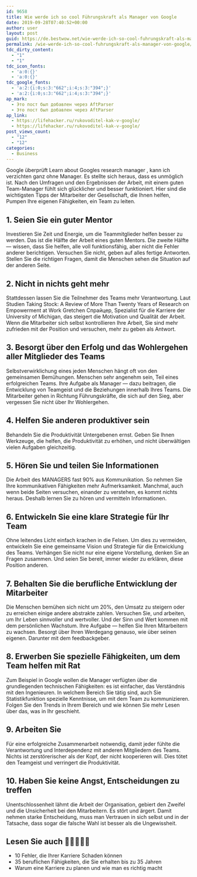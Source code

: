 ```yaml
---
id: 9658
title: Wie werde ich so cool Führungskraft als Manager von Google
date: 2019-09-28T07:40:52+00:00
author: user
layout: post
guid: https://de.bestwow.net/wie-werde-ich-so-cool-fuhrungskraft-als-manager-von-google/
permalink: /wie-werde-ich-so-cool-fuhrungskraft-als-manager-von-google/
tdc_dirty_content:
  - "1"
  - "1"
tdc_icon_fonts:
  - 'a:0:{}'
  - 'a:0:{}'
tdc_google_fonts:
  - 'a:2:{i:0;s:3:"662";i:4;s:3:"394";}'
  - 'a:2:{i:0;s:3:"662";i:4;s:3:"394";}'
ap_mark:
  - Это пост был добавлен через AftParser
  - Это пост был добавлен через AftParser
ap_link:
  - https://lifehacker.ru/rukovoditel-kak-v-google/
  - https://lifehacker.ru/rukovoditel-kak-v-google/
post_views_count:
  - "12"
  - "12"
categories:
  - Business
---
```

Google überprüft <span><span> Learn about Googles research manager </span> </span>, kann ich verzichten ganz ohne Manager. Es stellte sich heraus, dass es unmöglich ist. Nach den Umfragen und den Ergebnissen der Arbeit, mit einem guten Team-Manager fühlt sich glücklicher und besser funktioniert. Hier sind die wichtigsten Tipps der Mitarbeiter der Gesellschaft, die Ihnen helfen, Pumpen Ihre eigenen Fähigkeiten, ein Team zu leiten.

## 1. Seien Sie ein guter Mentor

Investieren Sie Zeit und Energie, um die Teammitglieder helfen besser zu werden. Das ist die Hälfte der Arbeit eines guten Mentors. Die zweite Hälfte — wissen, dass Sie helfen, alle voll funktionsfähig, aber nicht die Fehler anderer berichtigen. Versuchen Sie nicht, geben auf alles fertige Antworten. Stellen Sie die richtigen Fragen, damit die Menschen sehen die Situation auf der anderen Seite.

## 2. Nicht in nichts geht mehr

Stattdessen lassen Sie die Teilnehmer des Teams mehr Verantwortung. Laut Studien <span><span> Taking Stock: A Review of More Than Twenty Years of Research on Empowerment at Work </span> </span> Gretchen Спрайцер, Spezialist für die Karriere der University of Michigan, das steigert die Motivation und Qualität der Arbeit. Wenn die Mitarbeiter sich selbst kontrollieren Ihre Arbeit, Sie sind mehr zufrieden mit der Position und versuchen, mehr zu geben als Antwort.

## 3. Besorgt über den Erfolg und das Wohlergehen aller Mitglieder des Teams

Selbstverwirklichung eines jeden Menschen hängt oft von den gemeinsamen Bemühungen. Menschen sehr angenehm sein, Teil eines erfolgreichen Teams. Ihre Aufgabe als Manager — dazu beitragen, die Entwicklung von Teamgeist und die Beziehungen innerhalb Ihres Teams. Die Mitarbeiter gehen in Richtung Führungskräfte, die sich auf den Sieg, aber vergessen Sie nicht über Ihr Wohlergehen.

## 4. Helfen Sie anderen produktiver sein

Behandeln Sie die Produktivität Untergebenen ernst. Geben Sie Ihnen Werkzeuge, die helfen, die Produktivität zu erhöhen, und nicht überwältigen vielen Aufgaben gleichzeitig.

## 5. Hören Sie und teilen Sie Informationen

Die Arbeit des MANAGERS fast 90% aus Kommunikation. So nehmen Sie Ihre kommunikativen Fähigkeiten mehr Aufmerksamkeit. Manchmal, auch wenn beide Seiten versuchen, einander zu verstehen, es kommt nichts heraus. Deshalb lernen Sie zu hören und vermitteln Informationen.

## 6. Entwickeln Sie eine klare Strategie für Ihr Team

Ohne leitendes Licht einfach krachen in die Felsen. Um dies zu vermeiden, entwickeln Sie eine gemeinsame Vision und Strategie für die Entwicklung des Teams. Verhängen Sie nicht nur eine eigene Vorstellung, denken Sie an Fragen zusammen. Und seien Sie bereit, immer wieder zu erklären, diese Position anderen.

## 7. Behalten Sie die berufliche Entwicklung der Mitarbeiter

Die Menschen bemühen sich nicht um 20%, den Umsatz zu steigern oder zu erreichen einige andere abstrakte zahlen. Versuchen Sie, und arbeiten, um Ihr Leben sinnvoller und wertvoller. Und der Sinn und Wert kommen mit dem persönlichen Wachstum. Ihre Aufgabe — helfen Sie Ihren Mitarbeitern zu wachsen. Besorgt über Ihren Werdegang genauso, wie über seinen eigenen. Darunter mit dem feedbackgeber.

## 8. Erwerben Sie spezielle Fähigkeiten, um dem Team helfen mit Rat

Zum Beispiel in Google wollen die Manager verfügten über die grundlegenden technischen Fähigkeiten: es ist einfacher, das Verständnis mit den Ingenieuren. In welchem Bereich Sie tätig sind, auch Sie Statistikfunktion spezielle Kenntnisse, um mit dem Team zu kommunizieren. Folgen Sie den Trends in Ihrem Bereich und wie können Sie mehr Lesen über das, was in Ihr geschieht.

## 9. Arbeiten Sie

Für eine erfolgreiche Zusammenarbeit notwendig, damit jeder fühlte die Verantwortung und Interdependenz mit anderen Mitgliedern des Teams. Nichts ist zerstörerischer als der Kopf, der nicht kooperieren will. Dies tötet den Teamgeist und verringert die Produktivität.

## 10. Haben Sie keine Angst, Entscheidungen zu treffen

Unentschlossenheit lähmt die Arbeit der Organisation, gebiert den Zweifel und die Unsicherheit bei den Mitarbeitern. Es stört und ärgert. Damit nehmen starke Entscheidung, muss man Vertrauen in sich selbst und in der Tatsache, dass sogar die falsche Wahl ist besser als die Ungewissheit.

<div>
  <h2 class="read-also__title">
    <span>Lesen Sie auch</span> <span>👨💼👩💼🏢 </span>
  </h2>
  
  <ul class="read-also__list">
    <li>
      10 Fehler, die Ihrer Karriere Schaden können
    </li>
    <li>
      35 beruflichen Fähigkeiten, die Sie erhalten bis zu 35 Jahren
    </li>
    <li>
      Warum eine Karriere zu planen und wie man es richtig macht
    </li>
  </ul>
</div>